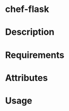 chef-flask
==========

Description
===========

Requirements
============

Attributes
==========

Usage
=====

